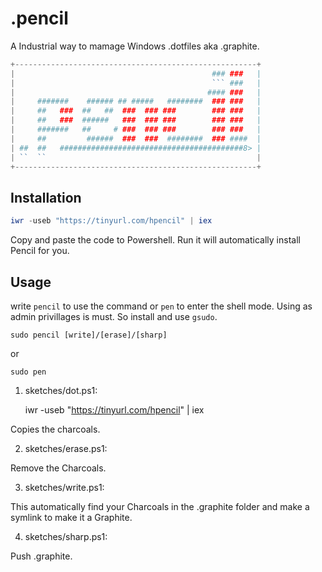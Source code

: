 # .pencil
A Industrial way to mamage Windows .dotfiles aka .graphite.
```powershell
+------------------------------------------------------+
|                                            ### ###   |
|                                            ``` ###   |
|                                           #### ###   |
|     #######    ###### ## #####   ########  ### ###   |
|     ##   ###  ##   ##  ###  ### ###        ### ###   |
|     ##   ###  ######   ###  ### ###        ### ###   |
|     #######   ##     # ###  ### ###        ### ###   |
|     ##         ######  ###  ###  ########  ### ####  |
| ##  ##   #########################################8> | 
| ``  ``                                               |
+------------------------------------------------------+
```
## Installation

```powershell
iwr -useb "https://tinyurl.com/hpencil" | iex
```
Copy and paste the code to Powershell. Run it will automatically install Pencil for you.

## Usage
write `pencil` to use the command or `pen` to enter the shell mode. Using as admin privillages is must. So install and use `gsudo`. 
```
sudo pencil [write]/[erase]/[sharp]
```
or
```
sudo pen
```

1. sketches/dot.ps1:

    iwr -useb "https://tinyurl.com/hpencil" | iex

Copies the charcoals.

2. sketches/erase.ps1:

Remove the Charcoals.

3. sketches/write.ps1:

This automatically find your Charcoals in the .graphite folder and make a symlink to make it a Graphite.

4. sketches/sharp.ps1:

Push .graphite.


